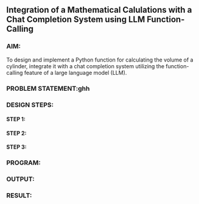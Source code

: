 ## Integration of a Mathematical Calulations with a Chat Completion System using LLM Function-Calling

### AIM:
To design and implement a Python function for calculating the volume of a cylinder, integrate it with a chat completion system utilizing the function-calling feature of a large language model (LLM).

### PROBLEM STATEMENT:ghh

### DESIGN STEPS:

#### STEP 1:

#### STEP 2:

#### STEP 3:

### PROGRAM:

### OUTPUT:

### RESULT:
